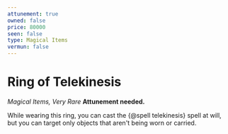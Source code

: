 ```yaml
---
attunement: true
owned: false
price: 80000
seen: false
type: Magical Items
vermun: false
---
```

# Ring of Telekinesis

*Magical Items, Very Rare* **Attunement needed.**

While wearing this ring, you can cast the {@spell telekinesis} spell at will, but you can target only objects that aren't being worn or carried.